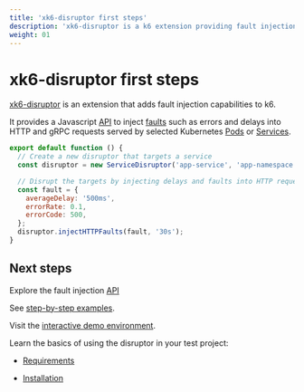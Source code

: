 ```yaml
---
title: 'xk6-disruptor first steps'
description: 'xk6-disruptor is a k6 extension providing fault injection capabilities to k6.'
weight: 01
---
```


# xk6-disruptor first steps

[xk6-disruptor](https://github.com/grafana/xk6-disruptor) is an extension that adds fault injection capabilities to k6.

It provides a Javascript [API](https://grafana.com/docs/k6/<K6_VERSION>/javascript-api/xk6-disruptor/) to inject [faults](https://grafana.com/docs/k6/<K6_VERSION>/javascript-api/xk6-disruptor/faults) such as errors and delays into HTTP and gRPC requests served by selected Kubernetes [Pods](https://grafana.com/docs/k6/<K6_VERSION>/javascript-api/xk6-disruptor/poddisruptor) or [Services](https://grafana.com/docs/k6/<K6_VERSION>/javascript-api/xk6-disruptor/servicedisruptor).

```javascript
export default function () {
  // Create a new disruptor that targets a service
  const disruptor = new ServiceDisruptor('app-service', 'app-namespace');

  // Disrupt the targets by injecting delays and faults into HTTP request for 30 seconds
  const fault = {
    averageDelay: '500ms',
    errorRate: 0.1,
    errorCode: 500,
  };
  disruptor.injectHTTPFaults(fault, '30s');
}
```

## Next steps

Explore the fault injection [API](https://grafana.com/docs/k6/<K6_VERSION>/javascript-api/xk6-disruptor/)

See [step-by-step examples](https://grafana.com/docs/k6/<K6_VERSION>/testing-guides/injecting-faults-with-xk6-disruptor/examples).

Visit the [interactive demo environment](https://killercoda.com/grafana-xk6-disruptor/scenario/killercoda).

Learn the basics of using the disruptor in your test project:

- [Requirements](https://grafana.com/docs/k6/<K6_VERSION>/testing-guides/injecting-faults-with-xk6-disruptor/requirements)

- [Installation](https://grafana.com/docs/k6/<K6_VERSION>/testing-guides/injecting-faults-with-xk6-disruptor/installation)

